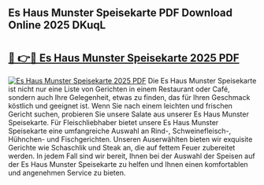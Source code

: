 ## Es Haus Munster Speisekarte PDF Download Online 2025 DKuqL

# <h2><a href="http://gcdw5pd.nevu.top/?p=Es+Haus+Munster+Speisekarte">🔗 👉🔴 Es Haus Munster Speisekarte 2025 PDF</a></h2>

[![Es Haus Munster Speisekarte 2025 PDF](https://i.imgur.com/dBaPXMq.png)](http://gcdw5pd.nevu.top/?p=Es+Haus+Munster+Speisekarte)
Die Es Haus Munster Speisekarte ist nicht nur eine Liste von Gerichten in einem Restaurant oder Café, sondern auch Ihre Gelegenheit, etwas zu finden, das für Ihren Geschmack köstlich und geeignet ist. Wenn Sie nach einem leichten und frischen Gericht suchen, probieren Sie unsere Salate aus unserer Es Haus Munster Speisekarte. Für Fleischliebhaber bietet unsere Es Haus Munster Speisekarte eine umfangreiche Auswahl an Rind-, Schweinefleisch-, Hühnchen- und Fischgerichten. Unseren Auserwählten bieten wir exquisite Gerichte wie Schaschlik und Steak an, die auf fettem Feuer zubereitet werden. In jedem Fall sind wir bereit, Ihnen bei der Auswahl der Speisen auf der Es Haus Munster Speisekarte zu helfen und Ihnen einen komfortablen und angenehmen Service zu bieten.

